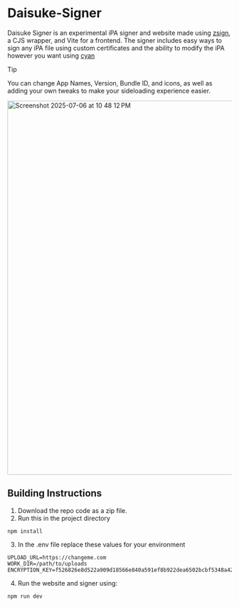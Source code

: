 # Daisuke-Signer
Daisuke Signer is an experimental iPA signer and website made using [zsign](https://github.com/zhlynn/zsign), a CJS wrapper, and Vite for a frontend. The signer
includes easy ways to sign any iPA file using custom certificates and the ability to modify
the iPA however you want using [cyan](https://github.com/asdfzxcvbn/pyzule-rw)

> [!TIP]
> You can change App Names, Version, Bundle ID, and icons, as well as adding your own tweaks to
> make your sideloading experience easier.

<img width="840" alt="Screenshot 2025-07-06 at 10 48 12 PM" src="https://github.com/user-attachments/assets/99d5f0af-7924-4359-9f7f-24066b5948d9" />

## Building Instructions
1. Download the repo code as a zip file.
2. Run this in the project directory
```
npm install
```
3. In the .env file replace these values for your environment
```env
UPLOAD_URL=https://changeme.com
WORK_DIR=/path/to/uploads
ENCRYPTION_KEY=f526826e8d522a909d18566e840a591ef8b922dea6502bcbf5348a42ddd75091
```

4. Run the website and signer using:
```
npm run dev
```
